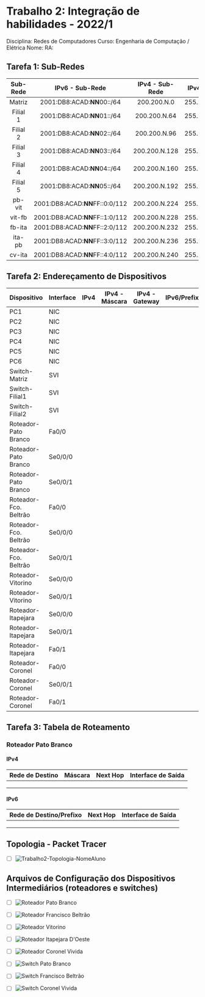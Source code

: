# Trabalho 2: Integração de habilidades - 2022/1
Disciplina: Redes de Computadores
Curso: Engenharia de Computação / Elétrica
Nome:                                                       RA:


## Tarefa 1:  Sub-Redes
| Sub- Rede |             IPv6 - Sub-Rede            |  IPv4 - Sub-Rede  |  IPv4 - Máscara   | IPv4 - Broadcast  |    
|:---------:|:--------------------------------------:|:-----------------:|:-----------------:|:-----------------:|
| Matriz    | 2001:DB8:ACAD:**NN**00::/64 | 200.200.N.0   | 255.255.255.192 | 200.200.N.63  |
| Filial 1  | 2001:DB8:ACAD:**NN**01::/64 | 200.200.N.64  | 255.255.255.224 | 200.200.N.95  |
| Filial 2  | 2001:DB8:ACAD:**NN**02::/64 | 200.200.N.96  | 255.255.255.224 | 200.200.N.127 |
| Filial 3  | 2001:DB8:ACAD:**NN**03::/64 | 200.200.N.128 | 255.255.255.224 | 200.200.N.159 |
| Filial 4  | 2001:DB8:ACAD:**NN**04::/64 | 200.200.N.160 | 255.255.255.224 | 200.200.N.192 |
| Filial 5  | 2001:DB8:ACAD:**NN**05::/64 | 200.200.N.192 | 255.255.255.224 | 200.200.N.223 |
| pb-vit    | 2001:DB8:ACAD:**NN**FF::0:0/112 | 200.200.N.224 | 255.255.255.252 | 200.200.N.227 |
| vit-fb    | 2001:DB8:ACAD:**NN**FF::1:0/112 | 200.200.N.228 | 255.255.255.252 | 200.200.N.231 |
| fb-ita    | 2001:DB8:ACAD:**NN**FF::2:0/112 | 200.200.N.232 | 255.255.255.252 | 200.200.N.235 |
| ita-pb    | 2001:DB8:ACAD:**NN**FF::3:0/112 | 200.200.N.236 | 255.255.255.252 | 200.200.N.239 |
| cv-ita    | 2001:DB8:ACAD:**NN**FF::4:0/112  | 200.200.N.240 | 255.255.255.252 | 200.200.N.243 |


## Tarefa 2: Endereçamento de Dispositivos
| Dispositivo           | Interface | IPv4 | IPv4 - Máscara | IPv4 - Gateway | IPv6/Prefixo | IPv6 - Gateway |
|-----------------------|-----------|------|----------------|----------------|--------------|----------------|
| PC1                   | NIC       |      |                |                |              |                |
| PC2                   | NIC       |      |                |                |              |                |
| PC3                   | NIC       |      |                |                |              |                |
| PC4                   | NIC       |      |                |                |              |                |
| PC5                   | NIC       |      |                |                |              |                |
| PC6                   | NIC       |      |                |                |              |                |
| Switch-Matriz         | SVI       |      |                |                |              |                |
| Switch-Filial1        | SVI       |      |                |                |              |                |
| Switch-Filial2        | SVI       |      |                |                |              |                |
| Roteador-Pato Branco  | Fa0/0     |      |                |                |              |                |
| Roteador-Pato Branco  | Se0/0/0   |      |                |                |              |                |
| Roteador-Pato Branco  | Se0/0/1   |      |                |                |              |                |
| Roteador-Fco. Beltrão | Fa0/0     |      |                |                |              |                |
| Roteador-Fco. Beltrão | Se0/0/0   |      |                |                |              |                |
| Roteador-Fco. Beltrão | Se0/0/1   |      |                |                |              |                |
| Roteador-Vitorino     | Se0/0/0   |      |                |                |              |                |
| Roteador-Vitorino     | Se0/0/1   |      |                |                |              |                |
| Roteador-Itapejara    | Se0/0/0   |      |                |                |              |                |
| Roteador-Itapejara    | Se0/0/1   |      |                |                |              |                |
| Roteador-Itapejara    | Fa0/1     |      |                |                |              |                |
| Roteador-Coronel      | Fa0/0     |      |                |                |              |                |
| Roteador-Coronel      | Se0/0/1   |      |                |                |              |                |
| Roteador-Coronel      | Fa0/1     |      |                |                |              |                |

## Tarefa 3: Tabela de Roteamento
### Roteador Pato Branco
#### IPv4
| Rede de Destino | Máscara | Next Hop | Interface de Saída |
|-----------------|---------|----------|--------------------|
|                 |         |          |                    |
|                 |         |          |                    |
|                 |         |          |                    |
#### IPv6
| Rede de Destino/Prefixo | Next Hop | Interface de Saída |
|-----------------|----------|--------------------|
|                 |          |                    |
|                 |          |                    |
|                 |          |                    |


## Topologia - Packet Tracer
- [ ] ![Trabalho2-Topologia-NomeAluno](trabalho2-topologia-NomeAluno.pkt)


## Arquivos de Configuração dos Dispositivos Intermediários (roteadores e switches)
- [ ] ![Roteador Pato Branco](r-pb-nnn.pkt)
- [ ] ![Roteador Francisco Beltrão](r-fb-nnn.pkt)
- [ ] ![Roteador Vitorino](r-vit-nnn.pkt)
- [ ] ![Roteador Itapejara D'Oeste](r-ita-nnn.pkt)
- [ ] ![Roteador Coronel Vivida](r-cv-nnn.pkt)
- [ ] ![Switch Pato Branco](s-pb-nnn.pkt)
- [ ] ![Switch Francisco Beltrão](s-fb-nnn.pkt)
- [ ] ![Switch Coronel Vivida](s-cv-nnn.pkt)


